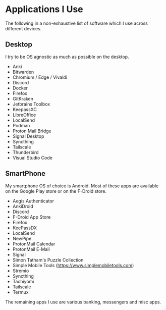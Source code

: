 # Applications I Use

The following in a non-exhaustive list of software which I use across
different devices.

## Desktop

I try to be OS agnostic as much as possible on the desktop.

 - Anki
 - Bitwarden
 - Chromium / Edge / Vivaldi
 - Discord
 - Docker
 - Firefox
 - GitKraken
 - Jetbrains Toolbox
 - KeepassXC
 - LibreOffice
 - LocalSend
 - Podman
 - Proton Mail Bridge
 - Signal Desktop
 - Syncthing
 - Tailscale
 - Thunderbird
 - Visual Studio Code

## SmartPhone

My smartphone OS of choice is Android. Most of these apps are available on the
Google Play store or on the F-Droid store.

 - Aegis Authenticator
 - AnkiDroid
 - Discord
 - F-Droid App Store
 - Firefox
 - KeePassDX
 - LocalSend
 - NewPipe
 - ProtonMail Calendar
 - ProtonMail E-Mail
 - Signal
 - Simon Tatham's Puzzle Collection
 - Simple Mobile Tools (https://www.simplemobiletools.com)
 - Stremio
 - Syncthing
 - Tachiyomi
 - Tailscale
 - Termux

The remaining apps I use are various banking, messengers and misc apps.

